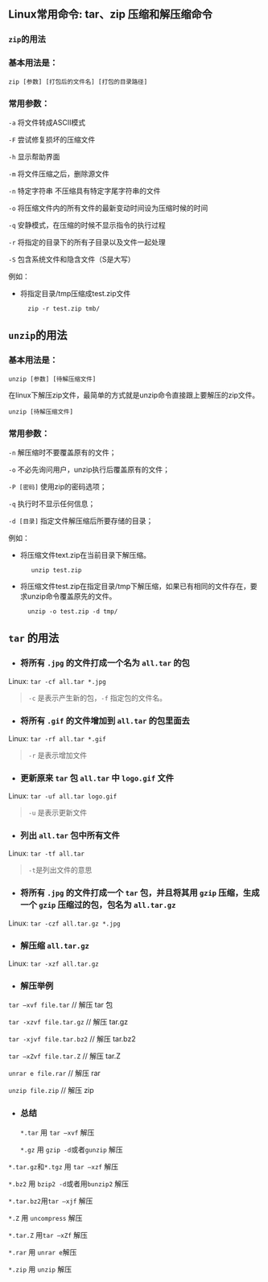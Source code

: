 ## Linux常用命令: tar、zip 压缩和解压缩命令

### ```zip```的用法

### 基本用法是：

    zip [参数] [打包后的文件名] [打包的目录路径]

### 常用参数：

```-a``` 将文件转成ASCII模式

```-F``` 尝试修复损坏的压缩文件

```-h``` 显示帮助界面

```-m``` 将文件压缩之后，删除源文件

```-n``` 特定字符串    不压缩具有特定字尾字符串的文件

```-o``` 将压缩文件内的所有文件的最新变动时间设为压缩时候的时间

```-q``` 安静模式，在压缩的时候不显示指令的执行过程

```-r``` 将指定的目录下的所有子目录以及文件一起处理

```-S``` 包含系统文件和隐含文件（S是大写）

例如：

- 将指定目录/tmp压缩成test.zip文件

        zip -r test.zip tmb/


## ```unzip```的用法

### 基本用法是：

    unzip [参数] [待解压缩文件]

在linux下解压zip文件，最简单的方式就是unzip命令直接跟上要解压的zip文件。

    unzip [待解压缩文件]

### 常用参数：

```-n``` 解压缩时不要覆盖原有的文件；

```-o``` 不必先询问用户，unzip执行后覆盖原有的文件；

```-P [密码]``` 使用zip的密码选项；

```-q``` 执行时不显示任何信息；

```-d [目录]``` 指定文件解压缩后所要存储的目录；

例如：

- 将压缩文件text.zip在当前目录下解压缩。

         unzip test.zip

- 将压缩文件test.zip在指定目录/tmp下解压缩，如果已有相同的文件存在，要求unzip命令覆盖原先的文件。

        unzip -o test.zip -d tmp/


## `tar` 的用法

- ### 将所有 `.jpg` 的文件打成一个名为 `all.tar` 的包
Linux: `tar -cf all.tar *.jpg`
> `-c` 是表示产生新的包，`-f` 指定包的文件名。

- ### 将所有 `.gif` 的文件增加到 `all.tar` 的包里面去
Linux: `tar -rf all.tar *.gif`
> `-r` 是表示增加文件

- ### 更新原来 `tar` 包 `all.tar` 中 `logo.gif` 文件
Linux: `tar -uf all.tar logo.gif`
> `-u` 是表示更新文件

- ### 列出 `all.tar` 包中所有文件
Linux: `tar -tf all.tar`
> `-t`是列出文件的意思

- ### 将所有 `.jpg` 的文件打成一个 `tar` 包，并且将其用 `gzip` 压缩，生成一个 `gzip` 压缩过的包，包名为 `all.tar.gz`
Linux: `tar -czf all.tar.gz *.jpg`

- ### 解压缩 `all.tar.gz`
Linux: `tar -xzf all.tar.gz`

- ### 解压举例

`tar –xvf file.tar`         // 解压 tar 包 

`tar -xzvf file.tar.gz`     // 解压 tar.gz 

`tar -xjvf file.tar.bz2`    // 解压 tar.bz2 

`tar –xZvf file.tar.Z`      // 解压 tar.Z 

`unrar e file.rar`          // 解压 rar 

`unzip file.zip`            // 解压 zip 

- ### 总结

   `*.tar` 用 `tar –xvf` 解压

   `*.gz` 用 `gzip -d`或者`gunzip` 解压

`*.tar.gz`和`*.tgz` 用 `tar –xzf` 解压  

`*.bz2` 用 `bzip2 -d`或者用`bunzip2` 解压  

`*.tar.bz2`用`tar –xjf` 解压   

`*.Z` 用 `uncompress` 解压   

`*.tar.Z` 用`tar –xZf` 解压  

`*.rar` 用 `unrar e`解压   

`*.zip` 用 `unzip` 解压  
